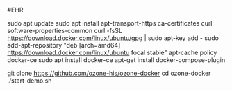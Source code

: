 #EHR

sudo apt update
sudo apt install apt-transport-https ca-certificates curl software-properties-common
curl -fsSL https://download.docker.com/linux/ubuntu/gpg | sudo apt-key add -
sudo add-apt-repository "deb [arch=amd64] https://download.docker.com/linux/ubuntu focal stable"
apt-cache policy docker-ce
sudo apt install docker-ce
apt-get install docker-compose-plugin

git clone https://github.com/ozone-his/ozone-docker
cd ozone-docker
./start-demo.sh
